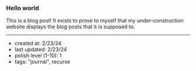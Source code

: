 ### Hello world
This is a blog post! It exists to prove to myself that my under-construction website displays the blog posts that it is supposed to.

--- 
- created at: 2/23/24
- last updated: 2/23/24
- polish level (1-10): 1
- tags: "journal", recurse
